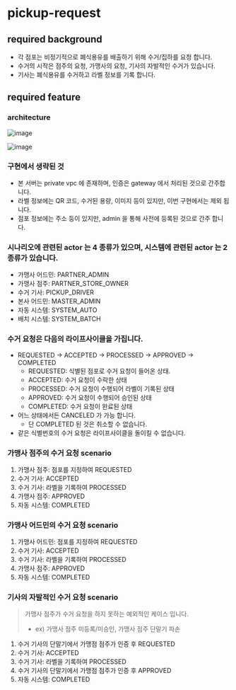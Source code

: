 # pickup-request

## required background

- 각 점포는 비정기적으로 폐식용유를 배출하기 위해 수거/집하를 요청 합니다.
- 수거의 시작은 점주의 요청, 가맹사의 요청, 기사의 자발적인 수거가 있습니다.
- 기사는 폐식용유를 수거하고 라벨 정보를 기록 합니다.

## required feature

### architecture

![image](https://github.com/user-attachments/assets/5b1bec5a-273b-44e4-a0d1-c60513476db3)

![image](https://github.com/user-attachments/assets/4109867a-f096-4e75-a990-d724ef0ce7a0)

### 구현에서 생략된 것

- 본 서버는 private vpc 에 존재하며, 인증은 gateway 에서 처리된 것으로 간주합니다.
- 라벨 정보에는 QR 코드, 수거된 용량, 이미지 등이 있지만, 이번 구현에서는 제외 됩니다.
- 점포 정보에는 주소 등이 있지만, admin 을 통해 사전에 등록된 것으로 간주 합니다.

### 시나리오에 관련된 actor 는 4 종류가 있으며, 시스템에 관련된 actor 는 2 종류가 있습니다.

- 가맹사 어드민: PARTNER_ADMIN
- 가맹사 점주: PARTNER_STORE_OWNER
- 수거 기사: PICKUP_DRIVER
- 본사 어드민: MASTER_ADMIN
- 자동 시스템: SYSTEM_AUTO
- 배치 시스템: SYSTEM_BATCH

### 수거 요청은 다음의 라이프사이클을 가집니다.

- REQUESTED -> ACCEPTED -> PROCESSED -> APPROVED -> COMPLETED
    - REQUESTED: 식별된 점포로 수거 요청이 들어온 상태.
    - ACCEPTED: 수거 요청이 수락한 상태
    - PROCESSED: 수거 요청이 수행되어 라벨이 기록된 상태
    - APPROVED: 수거 요청이 수행되어 승인된 상태
    - COMPLETED: 수거 요청이 완료된 상태
- 어느 상태에서든 CANCELED 가 가능 합니다.
    - 단 COMPLETED 된 것은 취소할 수 없습니다.
- 같은 식별번호의 수거 요청은 라이프사이클을 돌이킬 수 없습니다.

### 가맹사 점주의 수거 요청 scenario

1. 가맹사 점주: 점포를 지정하여 REQUESTED
2. 수거 기사: ACCEPTED
3. 수거 기사: 라벨을 기록하여 PROCESSED
4. 가맹사 점주: APPROVED
5. 자동 시스템: COMPLETED

### 가맹사 어드민의 수거 요청 scenario

1. 가맹사 어드민: 점포를 지정하여 REQUESTED
2. 수거 기사: ACCEPTED
3. 수거 기사: 라벨을 기록하여 PROCESSED
4. 가맹사 점주: APPROVED
5. 자동 시스템: COMPLETED

### 기사의 자발적인 수거 요청 scenario

> 가맹사 점주가 수거 요청을 하지 못하는 예외적인 케이스 입니다.
> - ex) 가맹사 점주 미등록/미승인, 가맹사 점주 단말기 파손

1. 수거 기사의 단말기에서 가맹점 점주가 인증 후 REQUESTED
2. 수거 기사: ACCEPTED
3. 수거 기사: 라벨을 기록하여 PROCESSED
4. 수거 기사의 단말기에서 가맹점 점주가 인증 후 APPROVED
5. 자동 시스템: COMPLETED
